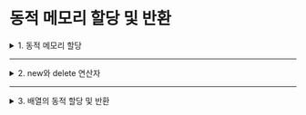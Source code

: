 # 동적 메모리 할당 및 반환

<details>
<summary>1. 동적 메모리 할당</summary>
<div markdown="1">       

* 실행 중에 필요한 만큼 메모리를 할당받고 필요 없을 때 반환하는 ‘동적 메모리 할당/반환 메커니즘’이 필요
* C언어에서는 malloc()/free() 함수를 이용하지만, C++에서는 `new`와 `delete` 연산자를 이용함
  * **new 연산자** : `힙(heap)` 이라는 공간으로부터 메모리를 할당받음
  * **delete 연산자** : 할당받은 메모리를 힙으로 반환
</div>
</details>

___

<details>
<summary>2. new와 delete 연산자</summary>
<div markdown="1">       

#### new와 delete의 기본 활용
* 기본 형식
  >데이터타입 *포인터변수 = new 데이터타입;
  >
  >delete 포인터변수;
* ‘데이터타입’은 int, char, double 등 기본 타입뿐 아니라 구조체(struct), 클래스(class)도 포함함
* **new 연산자**
  * ‘데이터타입’의 크기만큼 힙으로부터 메모리를 할당받고 주소를 리턴함
  * 그 결과 ‘포인터변수’는 할당받은 **메모리의 주소**를 가짐
* **delete 연산자**
  * ‘포인터변수’가 가리키는 메모리를 힙으로 반환함
```C++
<동적 메모리를 할당받고 반환하는 간단한 코드 예시>
int *pInt = new int; //int 타입의 정수 공간 할당
char *pChar = new char; //char 타입의 문자 공간 할당
Circle *pCircle = new Circle(); //Circle 클래스 타입의 객체 할당

delete pInt; //할당받은 정수 공간 반환
delete pChar; //할당받은 문자 공간 반환
delete pCircle; //할당받은 객체 공간 반환
```
* 힙 메모리가 부족하면 new는 `NULL`을 리턴하므로, new의 리턴 값이 NULL인지 검사하는 것이 좋음
* 예시 코드(int 타입의 정수 공간 한 개를 할당받고 반환하는 코드)
```C++
int *p = new int; //힙으로부터 int 타입의 정수 공간 할당
if(!p) { //if(p==NULL)과 동일. p가 NULL이면 
  return; //메모리 할당받기 실패
}

*p = 5; //할당받은 정수 공간에 5 기록
int n = *p; //할당받은 정수 곤간에서 값 읽기, n = 5
delete p; //할당받은 정수 공간 반환
```

#### 동적 할당 메모리 초기화
* new를 이용하여 메모리를 할당받을 때, ‘초깃값’을 지정하여 초기화할 수 있음
  >데이터타입 *포인터변수 = new 데이터타입(초깃값);
```C++
int *pInt = new int(20); //20으로 초기화된 int 공간 할당
char *pChar = new char('a'); //'a'로 초기화된 char 공간 할당
```

#### delete 사용 시 주의
* 동적으로 할당받지 않는 메모리를 반환하면 실행 오류가 발생함
```C++
int n;
int *p = &n;
delete p; //실행 오류, p가 가리키는 메모리는 동적 할당받은 것이 아님
```
* 동일한 메모리를 두 번 반환하면 실행 오류가 발생함
```C++
int *p = new int;
delete p; //정상적인 메모리 반환
delete p; //실행 오류, 이미 반환한 메모리를 중복 반환할 수 없음
```

#### 예시 코드(정수형 공간의 동적 할당및 반환)
```C++
#include <iostream>
using namespace std;

int main() {
	int* p;

	p = new int; //int 타입 1개 할당
	if (!p) {
		cout << "메모리를 할당할 수 없습니다.";
		return 0;
	}

	*p = 5; //할당 받은 정수 공간에 5 기록
	int n = *p;
	cout << "*p = " << *p << endl;
	cout << "n = " << n << endl;

	delete p;
}
```
</div>
</details>

___

<details>
<summary>3. 배열의 동적 할당 및 반환</summary>
<div markdown="1">       

#### 배열의 동적 할당/반환의 기본 형식
* 배열의 동적 할당/반환의 기본 형식
  >데이터타입 *포인터변수 = new 데이터타입 [배열의 크기]; //배열의 동적 할당
  >
  >delete [] 포인터변수; //배열 메모리 반환
  >
  >>new 연산자는 ‘배열의 크기’만한 배열을 할당받아 주소를 리턴함
  >>
  >>delete 연산자는 ‘포인터변수’가 가리키는 배열 메모리를 반환함
```C++
int *p = new int [5]; //크기가 5인 정수형 배열의 동적 할당
if(!p)
  return; //메모리 할당 실패

for(int i=0; i<5; i++)
  p[i] = i; //배열에 순서대로 0, 1, 2, 3, 4를 기록한다.
  // *(p+i) = i; 로도 표현 가능함

delete [] p; //배열 메모리 반환
```
```C++
<정수형 배열의 동적 할당 및 반환 예시 코드>

#include <iostream>
using namespace std;

int main() {
	cout << "입력할 정수의 개수는?";
	int n;
	cin >> n; //정수의 개수 입력
	if (n <= 0) return 0;
	int* p = new int[n]; //n개의 정수 배열 동적 할당
	if (!p) {
		cout << "매모리를 할당할 수 없습니다.";
		return 0;
	}

	for (int i = 0; i < n; i++) {
		cout << i + 1 << "번째 정수: "; //프롬프트 출력
		cin >> p[i]; //키보드로부터 정수 입력
	}

	int sum = 0;
	for (int i = 0; i < n; i++)
		sum += p[i];
	cout << "평균 = " << sum / n << endl;

	delete[] p; //배열 매모리 반환
}
```

#### 배열을 초기화할 때 주의 사항
* new로 배열을 동적 할당받을 때 다음과 같이 생성자를 통해 직접 ‘초깃값’을 지정할 수 없음
  >int *pArray = new int [10](20); //구문 오류, 배열의 초기화는 불가
  >
  >int *pArray = new int(20)[10]; //구문 오류
  >
  >다음과 같이 초깃값을 지정할 수 있음
  >
  >int *pArray = new int [] {1, 2, 3, 4}  //1, 2, 3, 4로 초기화된 정수 배열 생성

#### 배열을 delete할 때 주의 사항
>int *p = new int [10];
>
>delete p; //비정상 반환, delete  [] p; 로 하여야 함
>
>int *q = new int;
>
>delete [] q; //비정상 반환, delete q; 로 하여야 함

* malloc(), free()는 잊어버리기!
  * malloc()은 할당받은 크기를 지정해야 하고, 리턴되는 포인터를 형 변환해야 하는 불편함이 있지만, new는 이런 불편함이 없음
  * malloc(), free()를 사용하기 위해서는 <cstdlib>를 include해야 하지만, new와 delete는 그럴 필요가 없음

</div>
</details>
